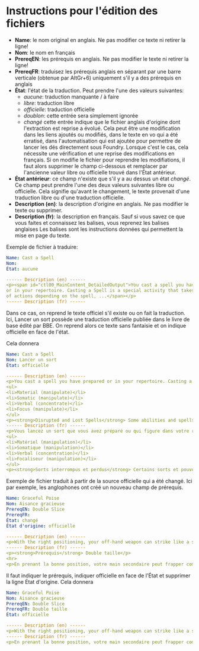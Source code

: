 # Instructions pour l'édition des fichiers

* **Name**: le nom original en anglais. Ne pas modifier ce texte ni retirer la ligne!
* **Nom**: le nom en français
* **PrereqEN**: les prérequis en anglais. Ne pas modifier le texte ni retirer la ligne!
* **PrereqFR**: traduisez les prérequis anglais en séparant par une barre verticale (obtenue par AltGr+6) uniquement s'il y a des prérequis en anglais
* **État**: l'état de la traduction. Peut prendre l'une des valeurs suivantes:
  * *aucune*: traduction manquante / à faire
  * *libre*: traduction libre
  * *officielle*: traduction officielle
  * *doublon*: cette entrée sera simplement ignorée
  * *changé* cette entrée indique que le fichier anglais d'origine dont l'extraction est reprise a évolué. Cela peut être une modification dans les liens ajoutés ou modifiés, dans le texte en vo qui a été erratisé, dans l'automatisation qui est ajoutée pour permettre de lancer les dés directement sous Foundry. Lorsque c'est le cas, cela nécessite une vérification et une reprise des modifications en français. Si on modifie le fichier pour reprendre les modifiations, il faut alors supprimer le champ ci-dessous et remplacer par l'ancienne valeur libre ou officielle trouvé dans l'État antérieur.
* **État antérieur**: ce champ n'existe que s'il y a au dessus un état _changé_. Ce champ peut prendre l'une des deux valeurs suivantes libre ou officielle. Cela signifie qu'avant le changement, le texte provenait d'une traduction libre ou d'une traduction officielle.
* **Description (en)**: la description d'origine en anglais. Ne pas modifier le texte ou supprimer.
* **Description (fr)**: la description en français. Sauf si vous savez ce que vous faites et connaissez les balises, vous reprenez les balises anglaises Les balises sont les instructions données qui permettent la mise en page du texte.

Exemple de fichier à traduire:

```yaml
Name: Cast a Spell
Nom: 
État: aucune

------ Description (en) ------
<p><span id="ctl00_MainContent_DetailedOutput">You cast a spell you have prepared 
or in your repertoire. Casting a Spell is a special activity that takes a variable number 
of actions depending on the spell, ...</span></p>
------ Description (fr) ------

```
Dans ce cas, on reprend le texte officiel s'il existe ou on fait la traduction. 
Ici, Lancer un sort possède une traduction officielle publiée dans le livre de base édité par BBE. On reprend alors ce texte sans fantaisie et on indique officielle en face de l'état.

Cela donnera 
```yaml
Name: Cast a Spell
Nom: Lancer un sort
État: officielle

------ Description (en) ------
<p>You cast a spell you have prepared or in your repertoire. Casting a Spell is a special activity that takes a variable number of actions depending on the spell, as listed in each spell's stat block. As soon as the spellcasting actions are complete, the spell effect occurs.
<ul>
<li>Material (manipulate)</li>
<li>Somatic (manipulate)</li>
<li>Verbal (concentrate)</li>
<li>Focus (manipulate)</li>
</ul>
<p><strong>Disrupted and Lost Spells</strong> Some abilities and spells can disrupt a spell, causing it to have no effect and be lost. When you lose a spell, you've already expended the spell slot, spent the spell's costs and actions, and used the Cast a Spell activity. If a spell is disrupted during a <a class="entity-link" draggable="true" data-pack="pf2e.actionspf2e" data-id="3f5DMFu8fPiqHpRg"> Sustain a Spell</a> action, the spell immediately ends. The full rules for disrupting actions appear on page 462.</p>
------ Description (fr) ------
<p>Vous lancez un sort que vous avez préparé ou qui figure dans votre répertoire. Lancer un sort est une activité spéciale qui demande un nombre d’actions variable en fonction du sort. Ce nombre figure dans le bloc de statistiques de chaque sort. L’effet du sort se produit dès que les actions d’incantation sont accomplies. </p>
<ul>
<li>Matériel (manipulation)</li>
<li>Somatique (manipulation)</li>
<li>Verbal (concentration)</li>
<li>Focaliseur (manipulation)</li>
</ul>
<p><strong>Sorts interrompus et perdus</strong> Certains sorts et pouvoirs permettent d’interrompre un sort, qui est alors perdu et n’a aucun effet. Quand vous perdez un sort, vous avez déjà dépensé son emplacement de sort, son coût et ses actions et déjà utilisé l’activité Lancer un sort. Si un sort est interrompu lors de l’action <a class="entity-link" draggable="true" data-pack="pf2e.actionspf2e" data-id="3f5DMFu8fPiqHpRg">Maintenir un sort</a>, alors ce sort se termine de suite. Vous pouvez consulter les règles complètes concernant les actions d’interruption.</p>

```


Exemple de fichier traduit à partir de la source officielle qui a été changé. Ici par exemple, les anglophones ont créé un nouveau champ de prérequis.

```yaml
Name: Graceful Poise
Nom: Aisance gracieuse
PrereqEN: Double Slice
PrereqFR: 
État: changé
État d'origine: officielle

------ Description (en) ------
<p>With the right positioning, your off-hand weapon can strike like a scorpion's stinger. While you are in this stance, if you make your second Strike from Double Slice with an agile weapon, Double Slice counts as one attack when calculating your multiple attack penalty.</p>
------ Description (fr) ------
<p><strong>Prérequis</strong> Double taille</p>
<hr>
<p>En prenant la bonne position, votre main secondaire peut frapper comme le fait un scorpion avec son dard. Tant que vous gardez cette posture, si vous effectuez votre deuxième Frappe grâce à Double taille avec une arme agile, la Double taille compte comme une attaque dans le calcul de votre malus d’attaques multiples.</p>
```

Il faut indiquer le prérequis, indiquer officielle en face de l'État et supprimer la ligne État d'origine. Cela donnera
```yaml
Name: Graceful Poise
Nom: Aisance gracieuse
PrereqEN: Double Slice
PrereqFR: Double taille
État: officielle

------ Description (en) ------
<p>With the right positioning, your off-hand weapon can strike like a scorpion's stinger. While you are in this stance, if you make your second Strike from Double Slice with an agile weapon, Double Slice counts as one attack when calculating your multiple attack penalty.</p>
------ Description (fr) ------
<p>En prenant la bonne position, votre main secondaire peut frapper comme le fait un scorpion avec son dard. Tant que vous gardez cette posture, si vous effectuez votre deuxième Frappe grâce à Double taille avec une arme agile, la Double taille compte comme une attaque dans le calcul de votre malus d’attaques multiples.</p>
```
